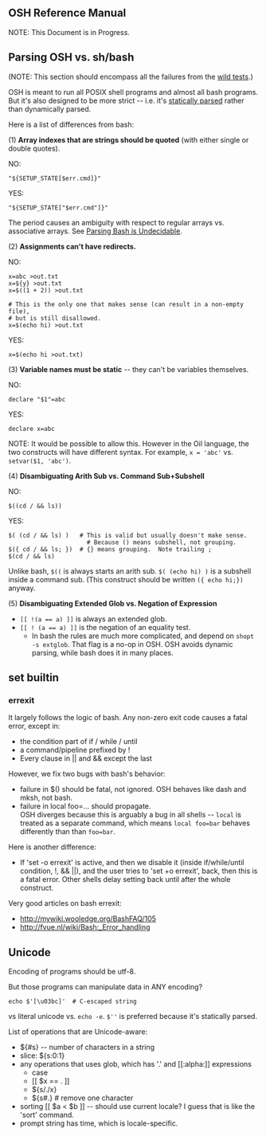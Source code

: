 OSH Reference Manual
--------------------

NOTE: This Document is in Progress.

## Parsing OSH vs. sh/bash

(NOTE: This section should encompass all the failures from the [wild tests](http://oilshell.org/cross-ref.html?tag=wild-test#wild-test).)

OSH is meant to run all POSIX shell programs and almost all bash
programs.  But it's also designed to be more strict -- i.e. it's [statically
parsed](http://www.oilshell.org/blog/2016/10/22.html) rather than dynamically
parsed.

Here is a list of differences from bash:

(1) **Array indexes that are strings should be quoted** (with either single or
double quotes).

NO:

    "${SETUP_STATE[$err.cmd]}"

YES:

    "${SETUP_STATE["$err.cmd"]}"

The period causes an ambiguity with respect to regular arrays vs. associative
arrays.  See [Parsing Bash is Undecidable](http://www.oilshell.org/blog/2016/10/20.html).


(2) **Assignments can't have redirects.**

NO:

    x=abc >out.txt
    x=${y} >out.txt
    x=$((1 + 2)) >out.txt

    # This is the only one that makes sense (can result in a non-empty file),
    # but is still disallowed.
    x=$(echo hi) >out.txt

YES:

    x=$(echo hi >out.txt)


(3) **Variable names must be static** -- they can't be variables themselves.

NO:

    declare "$1"=abc

YES:

    declare x=abc


NOTE: It would be possible to allow this.  However in the Oil language, the
two constructs will have different syntax.  For example, `x = 'abc'` vs.
`setvar($1, 'abc')`.

(4) **Disambiguating Arith Sub vs. Command Sub+Subshell**

NO:

    $((cd / && ls))

YES:

    $( (cd / && ls) )   # This is valid but usually doesn't make sense.
                          # Because () means subshell, not grouping.
    $({ cd / && ls; })  # {} means grouping.  Note trailing ;
    $(cd / && ls)

Unlike bash, `$((` is always starts an arith sub.  `$( (echo hi) )` is a
subshell inside a command sub.  (This construct should be written `({ echo
hi;})` anyway.

(5) **Disambiguating Extended Glob vs. Negation of Expression**

- `[[ !(a == a) ]]` is always an extended glob.  
- `[[ ! (a == a) ]]` is the negation of an equality test.
  - In bash the rules are much more complicated, and depend on `shopt -s
    extglob`.  That flag is a no-op in OSH.  OSH avoids dynamic parsing, while
    bash does it in many places.

## set builtin

### errexit

It largely follows the logic of bash.  Any non-zero exit code causes a fatal
error, except in:
 
  - the condition part of if / while / until
  - a command/pipeline prefixed by !
  - Every clause in || and && except the last

However, we fix two bugs with bash's behavior:

  - failure in $() should be fatal, not ignored.  OSH behaves like dash and
    mksh, not bash.
  - failure in local foo=... should propagate.  
    OSH diverges because this is arguably a bug in all shells -- `local` is
    treated as a separate command, which means `local foo=bar` behaves
    differently than than `foo=bar`.

Here is another difference:

  - If 'set -o errexit' is active, and then we disable it (inside
    if/while/until condition, !, && ||), and the user tries to 'set +o
    errexit', back, then this is a fatal error.  Other shells delay setting
    back until after the whole construct.

Very good articles on bash errexit:

  - http://mywiki.wooledge.org/BashFAQ/105
  - http://fvue.nl/wiki/Bash:_Error_handling

## Unicode

Encoding of programs should be utf-8.

But those programs can manipulate data in ANY encoding?

    echo $'[\u03bc]'  # C-escaped string

vs literal unicode vs. `echo -e`.  `$''` is preferred because it's statically
parsed.

List of operations that are Unicode-aware:

- ${#s} -- number of characters in a string
- slice: ${s:0:1}
- any operations that uses glob, which has '.' and [[:alpha:]] expressions
  - case
  - [[ $x == . ]]
  - ${s/./x}
  - ${s#.}  # remove one character
- sorting [[ $a < $b ]] -- should use current locale?  I guess that is like the
  'sort' command.
- prompt string has time, which is locale-specific.


